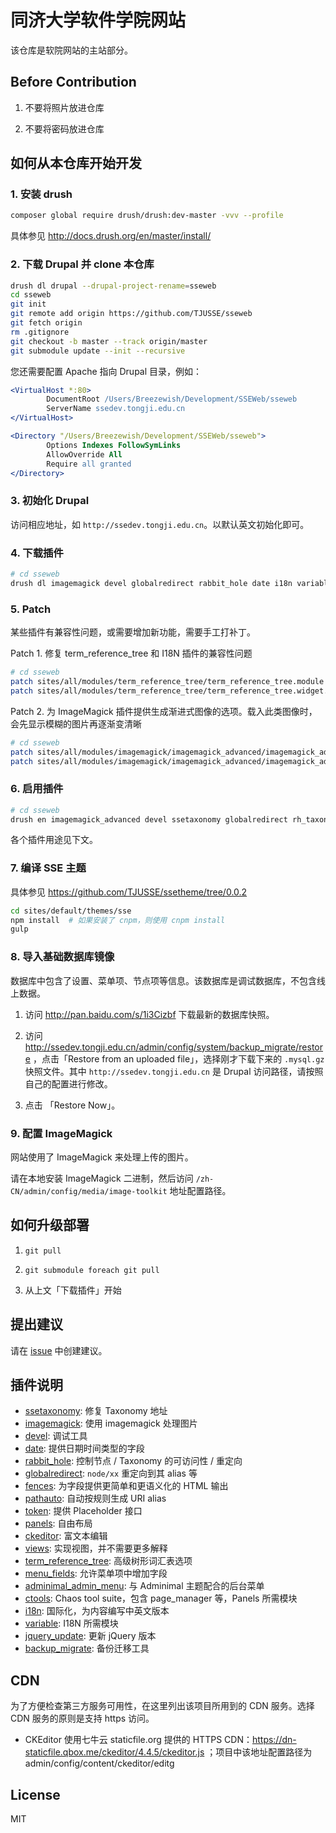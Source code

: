# 同济大学软件学院网站

该仓库是软院网站的主站部分。

## Before Contribution

1. 不要将照片放进仓库

2. 不要将密码放进仓库

## 如何从本仓库开始开发

### 1. 安装 drush

```bash
composer global require drush/drush:dev-master -vvv --profile
```

具体参见 http://docs.drush.org/en/master/install/

### 2. 下载 Drupal 并 clone 本仓库

```bash
drush dl drupal --drupal-project-rename=sseweb
cd sseweb
git init
git remote add origin https://github.com/TJUSSE/sseweb
git fetch origin
rm .gitignore
git checkout -b master --track origin/master
git submodule update --init --recursive
```

您还需要配置 Apache 指向 Drupal 目录，例如：

```apache
<VirtualHost *:80>
        DocumentRoot /Users/Breezewish/Development/SSEWeb/sseweb
        ServerName ssedev.tongji.edu.cn
</VirtualHost>

<Directory "/Users/Breezewish/Development/SSEWeb/sseweb">
        Options Indexes FollowSymLinks
        AllowOverride All
        Require all granted
</Directory>
```

### 3. 初始化 Drupal

访问相应地址，如 `http://ssedev.tongji.edu.cn`。以默认英文初始化即可。

### 4. 下载插件

```bash
# cd sseweb
drush dl imagemagick devel globalredirect rabbit_hole date i18n variable backup_migrate jquery_update fences ctools pathauto token panels ckeditor views term_reference_tree menu_fields zen adminimal_theme adminimal_admin_menu
```

### 5. Patch

某些插件有兼容性问题，或需要增加新功能，需要手工打补丁。

Patch 1. 修复 term_reference_tree 和 I18N 插件的兼容性问题

```bash
# cd sseweb
patch sites/all/modules/term_reference_tree/term_reference_tree.module < patches/term_reference_tree.module.patch
patch sites/all/modules/term_reference_tree/term_reference_tree.widget.inc < patches/term_reference_tree.widget.inc.patch
```

Patch 2. 为 ImageMagick 插件提供生成渐进式图像的选项。载入此类图像时，会先显示模糊的图片再逐渐变清晰

```bash
# cd sseweb
patch sites/all/modules/imagemagick/imagemagick_advanced/imagemagick_advanced.install < patches/imagemagick_advanced.install.patch
patch sites/all/modules/imagemagick/imagemagick_advanced/imagemagick_advanced.module < patches/imagemagick_advanced.module.patch
```

### 6. 启用插件

```bash
# cd sseweb
drush en imagemagick_advanced devel ssetaxonomy globalredirect rh_taxonomy variable backup_migrate jquery_update date_api date date_views fences adminimal_admin_menu ctools page_manager pathauto token panels ckeditor views views_ui term_reference_tree menu_fields -y
```

各个插件用途见下文。

### 7. 编译 SSE 主题

具体参见 https://github.com/TJUSSE/ssetheme/tree/0.0.2

```bash
cd sites/default/themes/sse
npm install  # 如果安装了 cnpm，则使用 cnpm install
gulp
```

### 8. 导入基础数据库镜像

数据库中包含了设置、菜单项、节点项等信息。该数据库是调试数据库，不包含线上数据。

1. 访问 http://pan.baidu.com/s/1i3Cizbf 下载最新的数据库快照。

2. 访问 http://ssedev.tongji.edu.cn/admin/config/system/backup_migrate/restore ，点击「Restore from an uploaded file」，选择刚才下载下来的 `.mysql.gz` 快照文件。其中 `http://ssedev.tongji.edu.cn` 是 Drupal 访问路径，请按照自己的配置进行修改。

3. 点击 「Restore Now」。

### 9. 配置 ImageMagick

网站使用了 ImageMagick 来处理上传的图片。

请在本地安装 ImageMagick 二进制，然后访问 `/zh-CN/admin/config/media/image-toolkit` 地址配置路径。

## 如何升级部署

1. `git pull`

2. `git submodule foreach git pull`

3. 从上文「下载插件」开始

## 提出建议

请在 [issue](https://github.com/TJUSSE/sseweb/issues) 中创建建议。

## 插件说明

- [ssetaxonomy](https://github.com/TJUSSE/ssetaxonomy): 修复 Taxonomy 地址
- [imagemagick](https://www.drupal.org/project/imagemagick): 使用 imagemagick 处理图片
- [devel](https://www.drupal.org/project/devel): 调试工具
- [date](https://www.drupal.org/project/date): 提供日期时间类型的字段
- [rabbit_hole](https://www.drupal.org/project/rabbit_hole): 控制节点 / Taxonomy 的可访问性 / 重定向
- [globalredirect](https://www.drupal.org/project/globalredirect): `node/xx` 重定向到其 alias 等
- [fences](https://www.drupal.org/project/fences): 为字段提供更简单和更语义化的 HTML 输出
- [pathauto](https://www.drupal.org/project/pathauto): 自动按规则生成 URI alias
- [token](https://www.drupal.org/project/token): 提供 Placeholder 接口
- [panels](https://www.drupal.org/project/panels): 自由布局
- [ckeditor](https://www.drupal.org/project/ckeditor): 富文本编辑
- [views](https://www.drupal.org/project/views): 实现视图，并不需要更多解释
- [term_reference_tree](https://www.drupal.org/project/term_reference_tree): 高级树形词汇表选项
- [menu_fields](https://www.drupal.org/project/menu_fields): 允许菜单项中增加字段
- [adminimal_admin_menu](https://www.drupal.org/project/adminimal_admin_menu): 与 Adminimal 主题配合的后台菜单
- [ctools](https://www.drupal.org/project/ctools): Chaos tool suite，包含 page_manager 等，Panels 所需模块
- [i18n](https://www.drupal.org/project/i18n): 国际化，为内容编写中英文版本
- [variable](https://www.drupal.org/project/variable): I18N 所需模块
- [jquery_update](https://www.drupal.org/project/jquery_update): 更新 jQuery 版本
- [backup_migrate](https://www.drupal.org/project/backup_migrate): 备份迁移工具

## CDN

为了方便检查第三方服务可用性，在这里列出该项目所用到的 CDN 服务。选择 CDN 服务的原则是支持 https 访问。

- CKEditor 使用七牛云 staticfile.org 提供的 HTTPS CDN：https://dn-staticfile.qbox.me/ckeditor/4.4.5/ckeditor.js ；项目中该地址配置路径为 admin/config/content/ckeditor/editg

## License

MIT